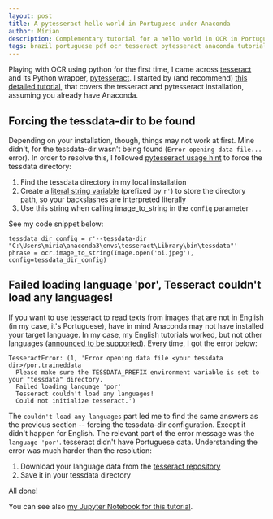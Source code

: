 ```yaml
---
layout: post
title: A pytesseract hello world in Portuguese under Anaconda
author: Mírian
description: Complementary tutorial for a hello world in OCR in Portuguese using (py)tesseract under Anaconda, with language-specific "Failed loading language" error resolution
tags: brazil portuguese pdf ocr tesseract pytesseract anaconda tutorial error
---
```


Playing with OCR using python for the first time, I came across [tesseract](https://github.com/tesseract-ocr/tesseract) and its Python wrapper, [pytesseract](https://pypi.org/project/pytesseract/). I started by (and recommend) [this detailed tutorial](https://pythonforundergradengineers.com/how-to-install-pytesseract.html), that covers the tesseract and pytesseract installation, assuming you already have Anaconda.

## Forcing the tessdata-dir to be found

Depending on your installation, though, things may not work at first. Mine didn't, for the tessdata-dir wasn't being found (`Error opening data file...` error). In order to resolve this, I followed [pytesseract usage hint](https://pypi.org/project/pytesseract/) to force the tessdata directory:

1. Find the tessdata directory in my local installation
2. Create a [literal string variable](https://docs.python.org/3.3/reference/lexical_analysis.html?highlight=string%20literals#string-and-bytes-literals) (prefixed by `r'`) to store the directory path, so your backslashes are interpreted literally
3. Use this string when calling image_to_string in the `config` parameter

See my code snippet below:

```
tessdata_dir_config = r'--tessdata-dir "C:\Users\miria\anaconda3\envs\tesseract\Library\bin\tessdata"'
phrase = ocr.image_to_string(Image.open('oi.jpeg'), config=tessdata_dir_config)
```

## Failed loading language 'por', Tesseract couldn't load any languages!

If you want to use tesseract to read texts from images that are not in English (in my case, it's Portuguese), have in mind Anaconda may not have installed your target language. In my case, my English tutorials worked, but not other languages ([announced to be supported](https://github.com/tesseract-ocr/tesseract/blob/master/doc/tesseract.1.asc#languages)). Every time, I got the error below:

```
TesseractError: (1, 'Error opening data file <your tessdata dir>/por.traineddata 
  Please make sure the TESSDATA_PREFIX environment variable is set to your "tessdata" directory. 
  Failed loading language 'por' 
  Tesseract couldn't load any languages! 
  Could not initialize tesseract.')
```

The `couldn't load any languages` part led me to find the same answers as the previous section -- forcing the tessdata-dir configuration. Except it didn't happen for English. The relevant part of the error message was the `language 'por'`. tesseract didn't have Portuguese data. Understanding the error was much harder than the resolution:

1. Download your language data from the [tesseract repository](https://github.com/tesseract-ocr/tessdata/)
2. Save it in your tessdata directory

All done!

You can see also [my Jupyter Notebook for this tutorial](https://github.com/mirianbr/vaccine-batches/blob/main/hello-ocr.ipynb).

